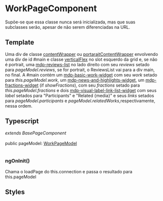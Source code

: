 # WorkPageComponent
Supõe-se que essa classe nunca será inicializada, mas que suas subclasses serão, apesar de não serem diferenciadas na URL.
## Template
Uma div de classe [contentWrapper](/Docs/src/Styles.md#.contentWrapper) ou [portaraitContentWrapper](/Docs/src/Styles.md#.contentWrapperPortrait) envolvendo uma div de id #main e classe [verticalFlex](/Docs/src/Styles.md#.verticalFlex) no slot esquerdo da grid e, se não é portrait,  uma [mdp-reviews-list](/Docs/src/app/components/structure/ReviewsList.md) no lado direito com seu *reviews* setado para *pageModel.reviews*, se for portrait, o ReviewsList vai para a div main, no final. A #main contém um [mdp-basic-work-widget](/Docs/src/app/components/widgets/BasicWorkWidget.md) com seu *work* setado para *this.pageModel.work*, um [mdp-news-and-highlights-widget](/Docs/src/app/components/widgets/NewsAndHighlightsWidget.md), um [mdp-fractions-widget](/Docs/src/app/components/widgets/FractionsWidget.md) \(if *showFractions*\), com seu *fractions* setado para *this.pageModel.fractions* e dois [mdp-visual-label-link-list-widget](/Docs/src/app/components/widgets/VisualLabelLinkListWidget.md) com seus *label* setados para "Participants" e "Related {media}" e seus *links* setados para *pageModel.participants* e *pageModel.relatedWorks*,respectivamente, nessa ordem.
## Typescript
*extends BasePageComponent*<br><br>
public pageModel: [WorkPageModel](/Docs/src/app/models/pages/WorkPageModel.md)<br><br>
### ngOnInit()
Chama o loadPage do this.connection e passa o resultado para this.pageModel
## Styles